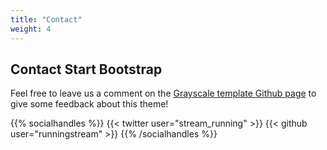 ```yaml
---
title: "Contact"
weight: 4
---
```


## Contact Start Bootstrap

Feel free to leave us a comment on the [Grayscale template Github page](https://github.com/runningstream/hugograyscale/) to give some feedback about this theme!

{{% socialhandles %}}
    {{< twitter user="stream_running" >}}
    {{< github user="runningstream" >}}
{{% /socialhandles %}}
